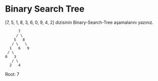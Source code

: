 # Binary Search Tree
 
[7, 5, 1, 8, 3, 6, 0, 9, 4, 2] dizisinin Binary-Search-Tree aşamalarını yazınız.

          7
         / \
        5   8
       / \   \  
      1   6   9
     / \   
    0   3 
       / \
      2   4  
      
   Root: 7
